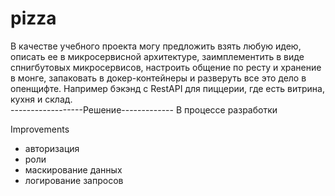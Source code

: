 # pizza
В качестве учебного проекта могу предложить взять любую идею, описать ее в микросервисной архитектуре, заимплементить в виде спнигбутовых микросервисов, настроить общение по ресту и хранение в монге, запаковать в докер-контейнеры и разверуть все это дело в опенщифте. Например бэкэнд с RestAPI для пиццерии, где есть витрина, кухня и склад.<br>
------------------Решение------------- В процессе разработки

Improvements 
- авторизация
- роли
- маскирование данных
- логирование запросов
